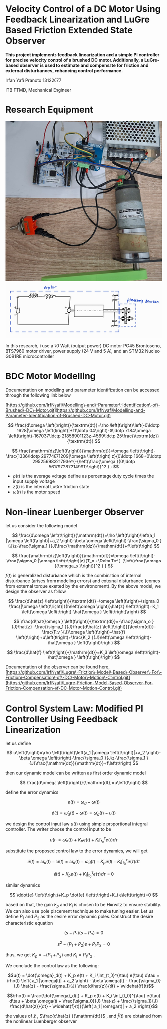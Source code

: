 
# Velocity Control of a DC Motor Using Feedback Linearization and LuGre Based Friction Extended State Observer

**This project implements feedback linearization and a simple PI controller for precise velocity control of a brushed DC motor. Additionally, a LuGre\-based observer is used to estimate and compensate for friction and external disturbances, enhancing control performance.**


Irfan Yafi Pranoto 13122077


ITB FTMD, Mechanical Engineer

# Research Equipment

![Research Equipment](./img/research_equipment.jpg)
![Schematic](./img/schematic_bdc_motor.jpg)


In this research, i use a 70 Watt (output power) DC motor PG45 Brontoseno, BTS7960 motor driver, power supply (24 V and 5 A), and an STM32 Nucleo G0B1RE microcontroller

# BDC Motor Modelling

Documentation on modelling and parameter identification can be accessed through the following link below


[https://github.com/IrfNyafi/Modelling\-and\-Parameter\-Identification\-of\-Brushed\-DC\-Motor.git](https://github.com/IrfNyafi/Modelling-and-Parameter-Identification-of-Brushed-DC-Motor.git) 


 $$ \frac{d\omega \left(t\right)}{\textrm{dt}}=\rho \left(t\right)\left(-0\ldotp 1628|\omega \left(t\right)|+11\ldotp 04\right)-0\ldotp 7184\omega \left(t\right)-167037\ldotp 21858901123z-4569\ldotp 25\frac{\textrm{dz}}{\textrm{dt}} $$ 

 $$ \frac{\mathrm{dz}\left(t\right)}{\mathrm{dt}}=\omega \left(t\right)-\frac{1336\ldotp 29774871209|\omega \left(t\right)|z}{0\ldotp 1668+0\ldotp 29525698321793e^{-{\left(\frac{\omega }{0\ldotp 561797287214991}\right)}^2 } } $$ 

-  $\rho \left(t\right)$ is the average voltage define as percentage duty cycle times the input supply voltage 
-  $z\left(t\right)$ is the internal LuGre friction state 
-  $\omega \left(t\right)$ is the motor speed 
# Non\-linear Luenberger Observer

let us consider the following model

 $$ \frac{d\omega \left(t\right)}{\mathrm{dt}}=\rho \left(t\right)\left(a_1 |\omega \left(t\right)|+a_2 \right)-\beta \omega \left(t\right)-\frac{\sigma_0 }{J}z-\frac{\sigma_1 }{J}\frac{\mathrm{dz}}{\mathrm{dt}}+f\left(t\right) $$ 

 $$ \frac{\mathrm{dz}\left(t\right)}{\mathrm{dt}}=\omega \left(t\right)-\frac{\sigma_0 |\omega \left(t\right)|z}{T_c +\Delta Te^{-{\left(\frac{\omega }{\omega_s }\right)}^2 } } $$ 

 $f\left(t\right)$ is generalized disturbance which is the combination of internal disturbance (arises from modeling errors) and external disturbance (comes from external torque exerted by the environoment). By the above model, we design the observer as follow

 $$ \frac{d\hat{z} \left(t\right)}{\textrm{dt}}=\omega \left(t\right)-\sigma_0 \frac{|\omega \left(t\right)|}{h\left(\omega \right)}\hat{z} \left(t\right)+K_1 \left(\omega \left(t\right)-\hat{\omega } \left(t\right)\right) $$ 

 $$ \frac{d\hat{\omega } \left(t\right)}{\textrm{dt}}=-\frac{\sigma_o }{J}\hat{z} -\frac{\sigma_1 }{J}\frac{d\hat{z} \left(t\right)}{\textrm{dt}}-\frac{F_v }{J}\omega \left(t\right)+\hat{f} \left(t\right)+u\left(t\right)+\frac{K_2 }{J}\left(\omega \left(t\right)-\hat{\omega } \left(t\right)\right) $$ 

 $$ \frac{d\hat{f} \left(t\right)}{\mathrm{dt}}=K_3 \left(\omega \left(t\right)-\hat{\omega } \left(t\right)\right) $$ 

Documentation of the observer can be found here, [https://github.com/IrfNyafi/Lugre\-Friction\-Model\-Based\-Observer\-For\-Friction\-Compensation\-of\-DC\-Motor\-Motion\-Control.git](https://github.com/IrfNyafi/Lugre-Friction-Model-Based-Observer-For-Friction-Compensation-of-DC-Motor-Motion-Control.git) 

# Control System Law: Modified PI Controller Using Feedback Linearization

let us define

 $$ u\left(t\right)=\rho \left(t\right)\left(a_1 |\omega \left(t\right)|+a_2 \right)-\beta \omega \left(t\right)-\frac{\sigma_0 }{J}z-\frac{\sigma_1 }{J}\frac{\mathrm{dz}}{\mathrm{dt}}+f\left(t\right) $$ 

then our dynamic model can be written as first order dynamic model

 $$ \frac{d\omega \left(t\right)}{\mathrm{dt}}=u\left(t\right) $$ 

define the error dynamics

 $$ e\left(t\right)=\omega_d -\omega \left(t\right) $$ 

 $$ \dot{e} \left(t\right)={\dot{\omega } }_d \left(t\right)-\dot{\omega} \left(t\right)={\dot{\omega } }_d \left(t\right)-u\left(t\right) $$ 

we design the control input law $u\left(t\right)$ using simple proportional integral controller. The writer choose the control input to be

 $$ u\left(t\right)={\dot{\omega } }_d \left(t\right)+K_p e\left(t\right)+K_i \int_{t_0 }^{\tau } e\left(\tau \right)d\tau  $$ 

substitute the proposed control law to the error dynamics, we will get

 $$ \dot{e} \left(t\right)={\dot{\omega } }_d \left(t\right)-\dot{\omega} \left(t\right)={\dot{\omega } }_d \left(t\right)-{\dot{\omega } }_d \left(t\right)-K_p e\left(t\right)-K_i \int_{t_0 }^{\tau } e\left(\tau \right)d\tau  $$ 

 $$ \dot{e} \left(t\right)+K_p e\left(t\right)+K_i \int_{t_0 }^{\tau } e\left(\tau \right)d\tau =0 $$ 

similar dynamics

 $$ \ddot{e} \left(t\right)+K_p \dot{e} \left(t\right)+K_i e\left(t\right)=0 $$ 

based on that, the gain $K_p$ and $K_i$ is chosen to be Hurwitz to ensure stability. We can also use pole placement technique to make tuning easier. Let us define $P_1$ and $P_2$ as the desire error dynamic poles. Construct the desire characteristic equation

 $$ \left(s-P_1 \right)\left(s-P_2 \right)=0 $$ 

 $$ s^2 -\left(P_1 +P_2 \right)s+P_1 P_2 =0 $$ 

thus, we get $K_p =-\left(P_1 +P_2 \right)$ and $K_i =P_1 P_2$ .


We conclude the control law as the following:

```math
u(t) = \dot{\omega}_d(t) + K_p e(t) + K_i \int_{t_0}^{\tau} e(\tau) d\tau
= \rho(t) \left( a_1 |\omega(t)| + a_2 \right) - \beta \omega(t) - \frac{\sigma_0}{J} \hat{z} - \frac{\sigma_1}{J} \frac{d\hat{z}}{dt} + \widehat{f}(t)
```

```math
\rho(t) = \frac{\dot{\omega}_d(t) + K_p e(t) + K_i \int_{t_0}^{\tau} e(\tau) d\tau + \beta \omega(t) + \frac{\sigma_0}{J} \hat{z} + \frac{\sigma_1}{J} \frac{d\hat{z}}{dt} - \widehat{f}(t)}{\left( a_1 |\omega(t)| + a_2 \right)}
```



the values of $\hat{z}$ , $\frac{d\hat{z} }{\mathrm{dt}}$ , and $\widehat{f} \left(t\right)$ are obtained from the nonlinear Luenberger observer

